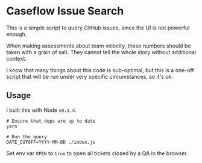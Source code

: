 # Caseflow Issue Search

This is a simple script to query GitHub issues, since the UI is not powerful enough.

When making assessments about team velocity, these numbers should be taken with a grain of salt. They cannot tell the whole story without additional context.

I know that many things about this code is sub-optimal, but this is a one-off script that will be run under very specific circumstances, so it's ok.

## Usage
I built this with Node `v8.1.4`.

```
# Ensure that deps are up to date
yarn

# Run the query
DATE_CUTOFF=YYYY-MM-DD ./index.js 
```

Set env var `OPEN` to `true` to open all tickets closed by a QA in the browser.
